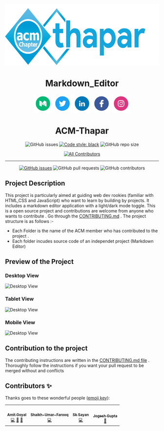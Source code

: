 <div align = "center">

<img height=200px src= "https://raw.githubusercontent.com/ACM-Thapar/CS_COURSE_GUIDE/master/acm%20logo.png">


<h1>Markdown_Editor</h1>

<a href=""><img src="https://github.com/aritraroy/social-icons/blob/master/medium-icon.png?raw=true" width="60"></a>
<a href=""><img src="https://github.com/aritraroy/social-icons/blob/master/twitter-icon.png?raw=true" width="60"></a>
<a href="https://www.linkedin.com/company/thapar-acm-student-chapter"><img src="https://github.com/aritraroy/social-icons/blob/master/linkedin-icon.png?raw=true" width="60"></a>
<a href=""><img src="https://github.com/aritraroy/social-icons/blob/master/facebook-icon.png?raw=true" width="60"></a>
<a href="https://instagram.com/acmthapar?igshid=1r2k6z9w5926o"><img src="https://github.com/aritraroy/social-icons/blob/master/instagram-icon.png?raw=true" width="60"></a>

# ACM-Thapar

![GitHub issues](https://img.shields.io/github/issues/ACM-Thapar/Markdown-Editor?style=flat-square&token=ANOHNVSU5PPKJXFZBZ5UXJ27BBNTO)
[![Code style: black](https://img.shields.io/badge/code%20style-black-000000.svg)](https://github.com/psf/black)
![GitHub repo size](https://img.shields.io/github/repo-size/ACM-Thapar/Markdown-Editor)
<!-- ALL-CONTRIBUTORS-BADGE:START - Do not remove or modify this section -->
[![All Contributors](https://img.shields.io/badge/all_contributors-4-orange.svg?style=flat-square)](#contributors-)
<!-- ALL-CONTRIBUTORS-BADGE:END -->

---
</div>
<div align="center">

[![GitHub issues](https://img.shields.io/github/issues/ACM-Thapar/Markdown-Editor?logo=github)](https://github.com/ACM-Thapar/CS_COURSE_GUIDE/issues) ![GitHub pull requests](https://img.shields.io/github/issues-pr-raw/ACM-Thapar/Markdown-Editor?logo=git&logoColor=white) ![GitHub contributors](https://img.shields.io/github/contributors/ACM-Thapar/Markdown-Editor?logo=github)

</div>

## Project Description

This project is particularly aimed at guiding web dev rookies (familiar with HTML,CSS and JavaScript) who want to learn by building by projects.
It includes a markdown editor application with a light/dark mode toggle.
This is a open source project and contributions are welcome from anyone who wants to contribute . Go through the [CONTRIBUTING.md](https://github.com/ACM-Thapar/Markdown-Editor/blob/master/CONTRIBUTING.md) . The project structure is as follows :- 
- Each Folder is the name of the ACM member who has contributed to the project .    
- Each folder incudes source code of an independet project (Markdown Editor)

    
## Preview of the Project

### Desktop View
<img src = "https://res.cloudinary.com/dz209s6jk/image/upload/q_auto:good,w_900/Challenges/imk15xu66g4awbsylgsi.jpg" alt= "Desktop View">

### Tablet View
<img src = "https://res.cloudinary.com/dz209s6jk/image/upload/q_auto:good,w_900/Challenges/s13ksz1kveuqlwcwyit8.jpg" alt= "Desktop View">

### Mobile View
<img src = "https://res.cloudinary.com/dz209s6jk/image/upload/q_auto:good,w_900/Challenges/bodgpe8fctwh3zydkkzf.jpg" alt= "Desktop View">

## Contribution to the project

The contributing instructions are written in the [CONTRIBUTING.md file](https://github.com/ACM-Thapar/Markdown-Editor/blob/master/CONTRIBUTING.md) . Thoroughly follow the instructions if you want your pull request to be merged without and conflicts


## Contributors ✨

Thanks goes to these wonderful people ([emoji key](https://allcontributors.org/docs/en/emoji-key)):
<!-- ALL-CONTRIBUTORS-LIST:START - Do not remove or modify this section -->
<!-- prettier-ignore-start -->
<!-- markdownlint-disable -->
<table>
  <tbody>
    <tr>
      <td align="center"><a href="https://github.com/JhndaCoder"><img src="https://avatars.githubusercontent.com/u/96512236?v=4?s=100" width="100px;" alt=""/><br /><sub><b>Amit Goyal</b></sub></a><br /><a href="https://github.com/ACM Thapar/Markdown Editor/commits?author=JhndaCoder" title="Code">💻</a> <a href="https://github.com/ACM Thapar/Markdown Editor/commits?author=JhndaCoder" title="Documentation">📖</a> <a href="#maintenance-JhndaCoder" title="Maintenance">🚧</a></td>
      <td align="center"><a href="https://github.com/Shaikh-Umar-Farooq"><img src="https://avatars.githubusercontent.com/u/99824776?v=4?s=100" width="100px;" alt=""/><br /><sub><b>Shaikh-Umar-Farooq</b></sub></a><br /><a href="https://github.com/ACM Thapar/Markdown Editor/commits?author=Shaikh-Umar-Farooq" title="Code">💻</a></td>
      <td align="center"><a href="https://github.com/SkSay777"><img src="https://avatars.githubusercontent.com/u/100615807?v=4?s=100" width="100px;" alt=""/><br /><sub><b>Sk Sayan</b></sub></a><br /><a href="https://github.com/ACM Thapar/Markdown Editor/commits?author=SkSay777" title="Code">💻</a></td>
      <td align="center"><a href="https://portfolio-jogesh.netlify.app/"><img src="https://avatars.githubusercontent.com/u/88982643?v=4?s=100" width="100px;" alt=""/><br /><sub><b>Jogesh Gupta</b></sub></a><br /><a href="#maintenance-jogeshgupta963" title="Maintenance">🚧</a></td>
    </tr>
  </tbody>
</table>

<!-- markdownlint-restore -->
<!-- prettier-ignore-end -->

<!-- ALL-CONTRIBUTORS-LIST:END -->
